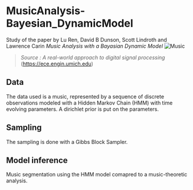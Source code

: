 # MusicAnalysis-Bayesian_DynamicModel
Study of the paper by Lu Ren, David B Dunson, Scott Lindroth and Lawrence Carin *Music Analysis with a Bayasian Dynamic Model*
![Music](https://eecsnews.engin.umich.edu/wp-content/uploads/sites/2/2018/05/real-digital-processing-music-content.jpg)
>*Source : A real-world approach to digital signal processing* (https://ece.engin.umich.edu)

## Data 
The data used is a music, represented by a sequence of discrete observations modeled with a Hidden Markov Chain (HMM) with time evolving parameters. A dirichlet prior is put on the parameters.

## Sampling
The sampling is done with a Gibbs Block Sampler. 

## Model inference
Music segmentation using the HMM model comapred to a music-theoretic analysis. 


